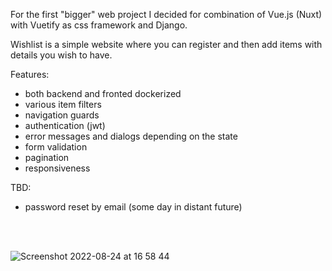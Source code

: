 For the first "bigger" web project I decided for combination of Vue.js (Nuxt) with Vuetify as css framework and Django.

Wishlist is a simple website where you can register and then add items with details you wish to have.

Features: 
- both backend and fronted dockerized
- various item filters
- navigation guards
- authentication (jwt)
- error messages and dialogs depending on the state
- form validation
- pagination
- responsiveness

TBD:
- password reset by email (some day in distant future)

<br/>
<br/>


![Screenshot 2022-08-24 at 16 58 44](https://user-images.githubusercontent.com/69076772/186452313-7aeb8270-0e64-4b7e-bab5-81197a9bd3b8.JPG)
